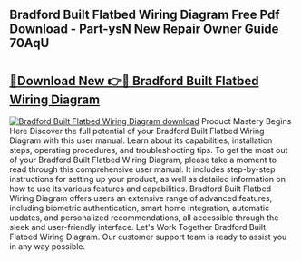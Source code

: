 ## Bradford Built Flatbed Wiring Diagram Free Pdf Download - Part-ysN New Repair Owner Guide 70AqU

# <h2><a href="http://dfhjeqj.blite.top/?on=Bradford+Built+Flatbed+Wiring+Diagram">🔗Download New 👉🔴 Bradford Built Flatbed Wiring Diagram</a></h2>

[![Bradford Built Flatbed Wiring Diagram download](https://i.imgur.com/lujVjoI.png)](http://dfhjeqj.blite.top/?on=Bradford+Built+Flatbed+Wiring+Diagram)
Product Mastery Begins Here Discover the full potential of your Bradford Built Flatbed Wiring Diagram with this user manual. Learn about its capabilities, installation steps, operating procedures, and troubleshooting tips. To get the most out of your Bradford Built Flatbed Wiring Diagram, please take a moment to read through this comprehensive user manual. It includes step-by-step instructions for setting up your product, as well as detailed information on how to use its various features and capabilities. Bradford Built Flatbed Wiring Diagram offers users an extensive range of advanced features, including biometric authentication, smart home integration, automatic updates, and personalized recommendations, all accessible through the sleek and user-friendly interface. Let's Work Together Bradford Built Flatbed Wiring Diagram. Our customer support team is ready to assist you in any way possible.
